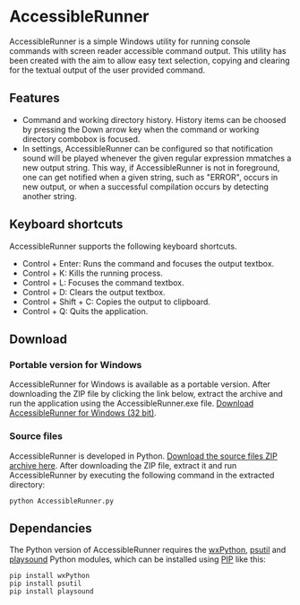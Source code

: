 # AccessibleRunner
AccessibleRunner is a simple Windows utility for running console commands with screen reader accessible command output. This utility has been created with the aim to allow easy text selection, copying and clearing for the textual output of the user provided command.

## Features
* Command and working directory history. History items can be choosed by pressing the Down arrow key when the command or working directory combobox is focused.
* In settings, AccessibleRunner can be configured so that notification sound will be played whenever the given regular expression mmatches a new output string. This way, if AccessibleRunner is not in foreground, one can get notified when a given string, such as "ERROR", occurs in new output, or when a successful compilation occurs by detecting another string.

## Keyboard shortcuts
AccessibleRunner supports the following keyboard shortcuts.

* Control + Enter: Runs the command and focuses the output textbox.
* Control + K: Kills the running process.
* Control + L: Focuses the command textbox.
* Control + D: Clears the output textbox.
* Control + Shift + C: Copies the output to clipboard.
* Control + Q: Quits the application.

## Download
### Portable version for Windows
AccessibleRunner for Windows is available as a portable version. After downloading the ZIP file by clicking the link below, extract the archive and run the application using the AccessibleRunner.exe file. [Download AccessibleRunner for Windows (32 bit)](https://github.com/adamsamec/AccessibleRunner/blob/master/dist/AccessibleRunner%20(Win-32bit).zip?raw=true).

### Source files
AccessibleRunner is developed in Python. [Download the source files ZIP archive here](https://github.com/adamsamec/AccessibleRunner/blob/master/dist/AccessibleRunner%20(source).zip?raw=true). After downloading the ZIP file, extract it and run AccessibleRunner by executing the following command in the extracted directory:

    python AccessibleRunner.py

## Dependancies
The Python version of AccessibleRunner requires the [wxPython](https://www.wxpython.org), [psutil](https://pypi.org/project/psutil/) and [playsound](https://pypi.org/project/playsound/) Python modules, which can be installed using [PIP](https://pypi.org/project/pip/) like this:

    pip install wxPython
    pip install psutil
    pip install playsound
